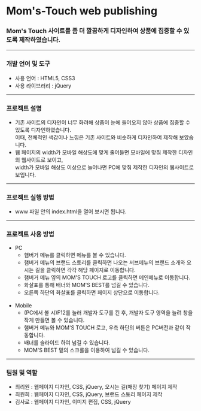 # Mom's-Touch web publishing
### Mom's Touch 사이트를 좀 더 깔끔하게 디자인하여 상품에 집중할 수 있도록 제작하였습니다.
<hr>

### 개발 언어 및 도구
<ul>
  <li>사용 언어 : HTML5, CSS3</li>
  <li>사용 라이브러리 : jQuery</li>
</ul>
<hr>

### 프로젝트 설명
<ul>
  <li>기존 사이트의 디자인이 너무 화려해 상품이 눈에 들어오지 않아 상품에 집중할 수 있도록 디자인하였습니다.<br>이때, 전체적인 색감이나 느낌은 기존 사이트와 비슷하게 디자인하여 제작해 보았습니다.</li>
  <li>웹 페이지의 width가 모바일 해상도에 맞게 줄어들면 모바일에 맞춰 제작한 디자인의 웹사이트로 보이고,<br>width가 모바일 해상도 이상으로 늘어나면 PC에 맞춰 제작한 디자인의 웹사이트로 보입니다.</li>
</ul>
<hr>

### 프로젝트 실행 방법
<ul>
  <li>www 파일 안의 index.html을 열어 보시면 됩니다.</li>
</ul>
<hr>

### 프로젝트 사용 방법
<ul>
  <li>
    <span>PC</span>
    <ul>
      <li>햄버거 메뉴를 클릭하면 메뉴를 볼 수 있습니다.</li>
      <li>햄버거 메뉴의 브랜드 스토리를 클릭하면 나오는 서브메뉴의 브랜드 소개와 오시는 길을 클릭하면 각각 해당 페이지로 이동합니다.</li>
      <li>햄버거 메뉴 옆의 MOM'S TOUCH 로고를 클릭하면 메인메뉴로 이동합니다.</li>
      <li>화살표를 통해 배너와 MOM'S BEST를 넘길 수 있습니다.</li>
      <li>오른쪽 하단의 화살표를 클릭하면 페이지 상단으로 이동합니다.</li>
    </ul>
  </li>
  <br>
  <li>
    <span>Mobile</span>
    <ul>
      <li>(PC에서 볼 시)F12를 눌러 개발자 도구를 킨 후, 개발자 도구 영역을 늘려 창을 작게 만들면 볼 수 있습니다.</li>
      <li>햄버거 메뉴와 MOM'S TOUCH 로고, 우측 하단의 버튼은 PC버전과 같이 작동합니다.</li>
      <li>배너를 슬라이드 하여 넘길 수 있습니다.</li>
      <li>MOM'S BEST 밑의 스크롤을 이용하여 넘길 수 있습니다.</li>
    </ul>
  </li>
</ul>
<hr>

### 팀원 및 역할
<ul>
  <li>최리원 : 웹페이지 디자인, CSS, jQuery, 오시는 길(매장 찾기) 페이지 제작</li>
  <li>최원희 : 웹페이지 디자인, CSS, jQuery, 브랜드 스토리 페이지 제작</li>
  <li>김사로 : 웹페이지 디자인, 이미지 편집, CSS, jQuery</li>
</ul>
